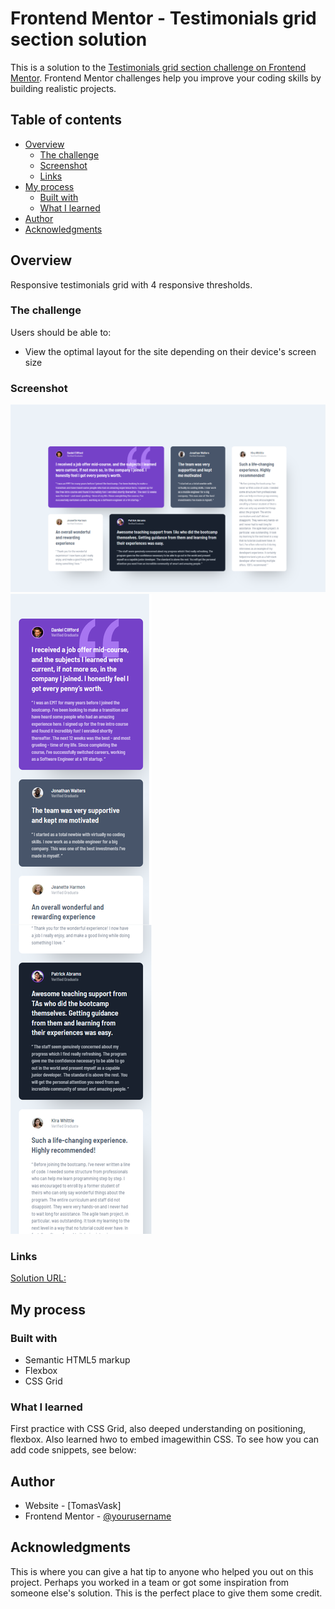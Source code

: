 # Frontend Mentor - Testimonials grid section solution

This is a solution to the [Testimonials grid section challenge on Frontend Mentor](https://www.frontendmentor.io/challenges/testimonials-grid-section-Nnw6J7Un7). Frontend Mentor challenges help you improve your coding skills by building realistic projects. 

## Table of contents

- [Overview](#overview)
  - [The challenge](#the-challenge)
  - [Screenshot](#screenshot)
  - [Links](#links)
- [My process](#my-process)
  - [Built with](#built-with)
  - [What I learned](#what-i-learned)
- [Author](#author)
- [Acknowledgments](#acknowledgments)

## Overview
Responsive testimonials grid with 4 responsive thresholds.
### The challenge

Users should be able to:

- View the optimal layout for the site depending on their device's screen size

### Screenshot

![](Screenshot/1440px.jpg)
![](Screenshot/375px.jpg)

### Links

[Solution URL:](https://tomasvask.github.io/Testimonials_grid/)

## My process

### Built with

- Semantic HTML5 markup
- Flexbox
- CSS Grid

### What I learned

First practice with CSS Grid, also deeped understanding on positioning, flexbox. Also learned hwo to embed imagewithin CSS.
To see how you can add code snippets, see below:

## Author

- Website - [TomasVask]
- Frontend Mentor - [@yourusername](https://www.frontendmentor.io/profile/yourusername)

## Acknowledgments

This is where you can give a hat tip to anyone who helped you out on this project. Perhaps you worked in a team or got some inspiration from someone else's solution. This is the perfect place to give them some credit.
